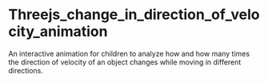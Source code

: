 # Threejs_change_in_direction_of_velocity_animation
An interactive animation for children to analyze how and how many times the direction of velocity of an object changes while moving in different directions.
